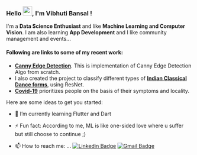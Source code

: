 ### Hello <img src="https://github.com/thomasbnt/thomasbnt/blob/me/hi.gif" width="25px">, I'm Vibhuti Bansal ! 
I'm a **Data Science Enthusiast** and like **Machine Learning and Computer Vision**. I am also learning **App Development** and I like community management and events...
#### Following are links to some of my recent work:
- **[Canny Edge Detection](https://github.com/VibhutiBansal-11/CannyEdge)**. This is implementation of Canny Edge Detection Algo from scratch.
- I also created the project to classify different types of **[Indian Classical Dance forms](https://github.com/VibhutiBansal-11/Indian-Dance-Classification-)**, using ResNet.
- **[Covid-19](https://github.com/VibhutiBansal-11/COVID19)** prioritizes people on the basis of their symptoms and locality. 

Here are some ideas to get you started:
- 🌱 I’m currently learning Flutter and Dart
- ⚡ Fun fact: According to me, ML is like one-sided love where u suffer but still choose to continue ;)

- 📫 How to reach me: ...
[![Linkedin Badge](https://img.shields.io/badge/-LinkedIn-blue?style=flat-square&logo=Linkedin&logoColor=white&link=https://www.linkedin.com/in/luiz-carlos-abbott-galvão-neto-21a93b148/)](https://www.linkedin.com/in/vibhuti-bansal-14414a197/)
[![Gmail Badge](https://img.shields.io/badge/-Gmail-c14438?style=flat-square&logo=Gmail&logoColor=white&link=mailto:bansal.vibhuti25@gmail.com)](mailto:bansal.vibhuti25@gmail.com)

